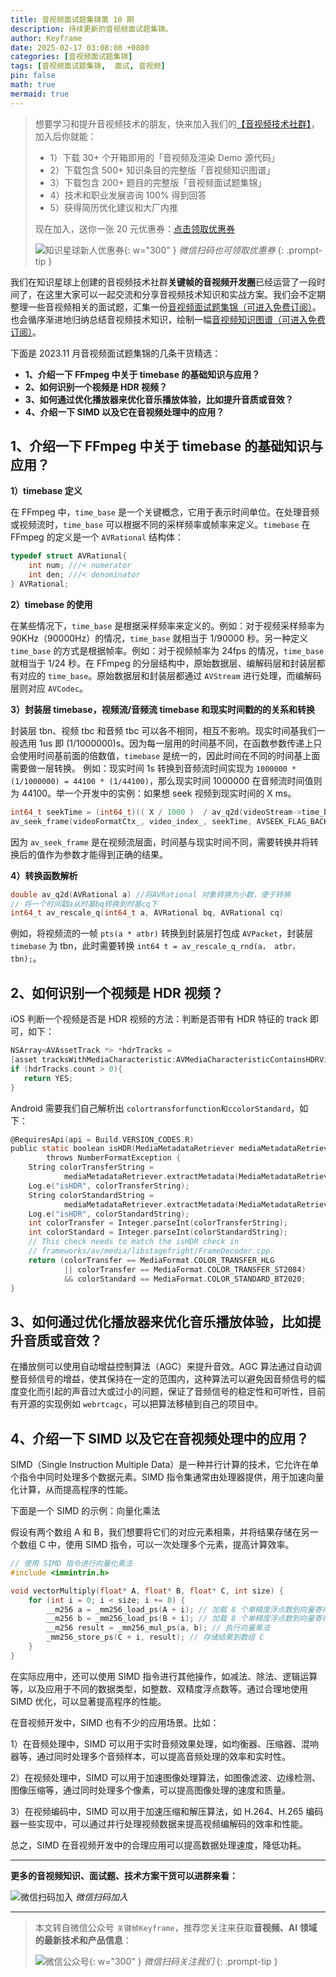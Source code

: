 ```yaml
---
title: 音视频面试题集锦第 10 期
description: 持续更新的音视频面试题集锦。
author: Keyframe
date: 2025-02-17 03:08:08 +0800
categories: [音视频面试题集锦]
tags: [音视频面试题集锦,  面试, 音视频]
pin: false
math: true
mermaid: true
---
```


>想要学习和提升音视频技术的朋友，快来加入我们的<a href="https://t.zsxq.com/jRprT" target="_blank" rel="noopener noreferrer">【音视频技术社群】</a>，加入后你就能：
>
>- 1）下载 30+ 个开箱即用的「音视频及渲染 Demo 源代码」
>- 2）下载包含 500+ 知识条目的完整版「音视频知识图谱」
>- 3）下载包含 200+ 题目的完整版「音视频面试题集锦」
>- 4）技术和职业发展咨询 100% 得到回答
>- 5）获得简历优化建议和大厂内推
>  
>现在加入，送你一张 20 元优惠券：<a href="https://t.zsxq.com/jRprT" target="_blank" rel="noopener noreferrer">点击领取优惠券</a>
>
>![知识星球新人优惠券](assets/img/keyframe-zsxq-coupon.png){: w="300" }
>_微信扫码也可领取优惠券_
{: .prompt-tip }

我们在知识星球上创建的音视频技术社群**关键帧的音视频开发圈**已经运营了一段时间了，在这里大家可以一起交流和分享音视频技术知识和实战方案。我们会不定期整理一些音视频相关的面试题，汇集一份[音视频面试题集锦（可进入免费订阅）](https://mp.weixin.qq.com/mp/appmsgalbum?__biz=MjM5MTkxOTQyMQ==&action=getalbum&album_id=2380776196751425539#wechat_redirect)。也会循序渐进地归纳总结音视频技术知识，绘制一幅[音视频知识图谱（可进入免费订阅）](https://mp.weixin.qq.com/mp/appmsgalbum?__biz=MjM5MTkxOTQyMQ==&action=getalbum&album_id=2349658423078092802#wechat_redirect)。

下面是 2023.11 月音视频面试题集锦的几条干货精选：


- **1、介绍一下 FFmpeg 中关于 timebase 的基础知识与应用？**
- **2、如何识别一个视频是 HDR 视频？**
- **3、如何通过优化播放器来优化音乐播放体验，比如提升音质或音效？**
- **4、介绍一下 SIMD 以及它在音视频处理中的应用？**




## 1、介绍一下 FFmpeg 中关于 timebase 的基础知识与应用？

**1）timebase 定义**

在 FFmpeg 中，`time_base` 是一个关键概念，它用于表示时间单位。在处理音频或视频流时，`time_base` 可以根据不同的采样频率或帧率来定义。`timebase` 在 FFmpeg 的定义是一个 `AVRational` 结构体：

```c
typedef struct AVRational{
    int num; ///< numerator  
    int den; ///< denominator  
} AVRational;
```


**2）timebase 的使用**

在某些情况下，`time_base` 是根据采样频率来定义的。例如：对于视频采样频率为 90KHz（90000Hz）的情况，`time_base` 就相当于 1/90000 秒。另一种定义 `time_base` 的方式是根据帧率。例如：对于视频帧率为 24fps 的情况，`time_base` 就相当于 1/24 秒。在 FFmpeg 的分层结构中，原始数据层、编解码层和封装层都有对应的 `time_base`。原始数据层和封装层都通过 `AVStream` 进行处理，而编解码层则对应 `AVCodec`。


**3）封装层 timebase，视频流/音频流 timebase 和现实时间戳的的关系和转换**

封装层 tbn、视频 tbc 和音频 tbc 可以各不相同，相互不影响。现实时间基我们一般选用 1us 即 (1/1000000)s。因为每一层用的时间基不同，在函数参数传递上只会使用时间基前面的倍数值，`timebase` 是统一的，因此时间在不同的时间基上面需要做一层转换。 例如：现实时间 1s 转换到音频流时间实现为 `1000000 * (1/1000000) = 44100 * (1/44100)`，那么现实时间 1000000 在音频流时间值则为 44100。举一个开发中的实例：如果想 seek 视频到现实时间的 X ms。

```c
int64_t seekTime = (int64_t)(( X / 1000 )  / av_q2d(videoStream->time_base)); 
av_seek_frame(videoFormatCtx_, video_index_, seekTime, AVSEEK_FLAG_BACKWARD);
```

因为 `av_seek_frame` 是在视频流层面，时间基与现实时间不同，需要转换并将转换后的值作为参数才能得到正确的结果。

**4）转换函数解析**


```c
double av_q2d(AVRational a) //将AVRational 对象转换为小数，便于转换
// 将一个时间戳a从时基bq转换到时基cq下
int64_t av_rescale_q(int64_t a, AVRational bq, AVRational cq)
```

例如，将视频流的一帧 `pts(a * atbr)` 转换到封装层打包成 `AVPacket`，封装层 `timebase` 为 tbn，此时需要转换 `int64 t = av_rescale_q_rnd(a， atbr， tbn);`。




## 2、如何识别一个视频是 HDR 视频？

iOS 判断一个视频是否是 HDR 视频的方法：判断是否带有 HDR 特征的 track 即可，如下：

```c
NSArray<AVAssetTrack *> *hdrTracks = 
[asset tracksWithMediaCharacteristic:AVMediaCharacteristicContainsHDRVideo];
if (hdrTracks.count > 0){
   return YES;
}
```

Android 需要我们自己解析出 `colortransforfunction和ccolorStandard`，如下：

```c
@RequiresApi(api = Build.VERSION_CODES.R)
public static boolean isHDR(MediaMetadataRetriever mediaMetadataRetriever)
        throws NumberFormatException {
    String colorTransferString =
            mediaMetadataRetriever.extractMetadata(MediaMetadataRetriever.METADATA_KEY_COLOR_TRANSFER);
    Log.e("isHDR", colorTransferString);
    String colorStandardString =
            mediaMetadataRetriever.extractMetadata(MediaMetadataRetriever.METADATA_KEY_COLOR_STANDARD);
    Log.e("isHDR", colorStandardString);
    int colorTransfer = Integer.parseInt(colorTransferString);
    int colorStandard = Integer.parseInt(colorStandardString);
    // This check needs to match the isHDR check in
    // frameworks/av/media/libstagefright/FrameDecoder.cpp.
    return (colorTransfer == MediaFormat.COLOR_TRANSFER_HLG
            || colorTransfer == MediaFormat.COLOR_TRANSFER_ST2084)
            && colorStandard == MediaFormat.COLOR_STANDARD_BT2020;
}
```

## 3、如何通过优化播放器来优化音乐播放体验，比如提升音质或音效？


在播放侧可以使用自动增益控制算法（AGC）来提升音效。AGC 算法通过自动调整音频信号的增益，使其保持在一定的范围内，这种算法可以避免因音频信号的幅度变化而引起的声音过大或过小的问题，保证了音频信号的稳定性和可听性，目前有开源的实现例如 `webrtcagc`，可以把算法移植到自己的项目中。



## 4、介绍一下 SIMD 以及它在音视频处理中的应用？


SIMD（Single Instruction Multiple Data）是一种并行计算的技术，它允许在单个指令中同时处理多个数据元素。SIMD 指令集通常由处理器提供，用于加速向量化计算，从而提高程序的性能。

下面是一个 SIMD 的示例：向量化乘法

假设有两个数组 A 和 B，我们想要将它们的对应元素相乘，并将结果存储在另一个数组 C 中，使用 SIMD 指令，可以一次处理多个元素，提高计算效率。

```c
// 使用 SIMD 指令进行向量化乘法
#include <immintrin.h>

void vectorMultiply(float* A, float* B, float* C, int size) {
    for (int i = 0; i < size; i += 8) {
        __m256 a = _mm256_load_ps(A + i); // 加载 8 个单精度浮点数到向量寄存器 A
        __m256 b = _mm256_load_ps(B + i); // 加载 8 个单精度浮点数到向量寄存器 B
        __m256 result = _mm256_mul_ps(a, b); // 执行向量乘法
        _mm256_store_ps(C + i, result); // 存储结果到数组 C
    }
}
```

在实际应用中，还可以使用 SIMD 指令进行其他操作，如减法、除法、逻辑运算等，以及应用于不同的数据类型，如整数、双精度浮点数等。通过合理地使用 SIMD 优化，可以显著提高程序的性能。

在音视频开发中，SIMD 也有不少的应用场景。比如：

1）在音频处理中，SIMD 可以用于实时音频效果处理，如均衡器、压缩器、混响器等，通过同时处理多个音频样本，可以提高音频处理的效率和实时性。

2）在视频处理中，SIMD 可以用于加速图像处理算法，如图像滤波、边缘检测、图像压缩等，通过同时处理多个像素，可以提高图像处理的速度和质量。

3）在视频编码中，SIMD 可以用于加速压缩和解压算法，如 H.264、H.265 编码器一些实现中，可以通过并行处理视频数据来提高视频编解码的效率和性能。

总之，SIMD 在音视频开发中的合理应用可以提高数据处理速度，降低功耗。



---


**更多的音视频知识、面试题、技术方案干货可以进群来看：**

![微信扫码加入](assets/img/keyframe-zsxq.png)
_微信扫码加入_





---

> 本文转自微信公众号 `关键帧Keyframe`，推荐您关注来获取**音视频、AI 领域的最新技术和产品信息**：
>
>![微信公众号](assets/img/keyframe-mp.jpg){: w="300" }
>_微信扫码关注我们_
{: .prompt-tip }


